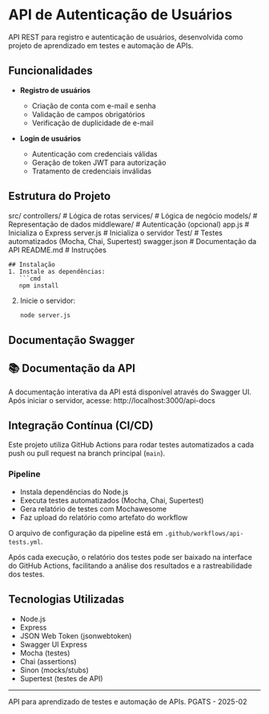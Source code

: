 # API de Autenticação de Usuários

API REST para registro e autenticação de usuários, desenvolvida como projeto de aprendizado em testes e automação de APIs.

## Funcionalidades

- **Registro de usuários**
  - Criação de conta com e-mail e senha
  - Validação de campos obrigatórios
  - Verificação de duplicidade de e-mail

- **Login de usuários**
  - Autenticação com credenciais válidas
  - Geração de token JWT para autorização
  - Tratamento de credenciais inválidas

## Estrutura do Projeto

src/
   controllers/      # Lógica de rotas
   services/         # Lógica de negócio
   models/           # Representação de dados
   middleware/       # Autenticação (opcional)
   app.js            # Inicializa o Express
   server.js         # Inicializa o servidor
Test/                # Testes automatizados (Mocha, Chai, Supertest)
swagger.json        # Documentação da API
README.md           # Instruções
```
## Instalação 
1. Instale as dependências:
   ```cmd
   npm install   
   ```
2. Inicie o servidor:
   ```cmd
   node server.js
   ```

## Documentação Swagger

## 📚 Documentação da API

A documentação interativa da API está disponível através do Swagger UI. Após iniciar o servidor, acesse: http://localhost:3000/api-docs

## Integração Contínua (CI/CD)
Este projeto utiliza GitHub Actions para rodar testes automatizados a cada push ou pull request na branch principal (`main`).

### Pipeline
- Instala dependências do Node.js
- Executa testes automatizados (Mocha, Chai, Supertest)
- Gera relatório de testes com Mochawesome
- Faz upload do relatório como artefato do workflow

O arquivo de configuração da pipeline está em `.github/workflows/api-tests.yml`.

Após cada execução, o relatório dos testes pode ser baixado na interface do GitHub Actions, facilitando a análise dos resultados e a rastreabilidade dos testes.

## Tecnologias Utilizadas
- Node.js
- Express
- JSON Web Token (jsonwebtoken)
- Swagger UI Express
- Mocha (testes)
- Chai (assertions)
- Sinon (mocks/stubs)
- Supertest (testes de API)

---
API para aprendizado de testes e automação de APIs. PGATS - 2025-02
